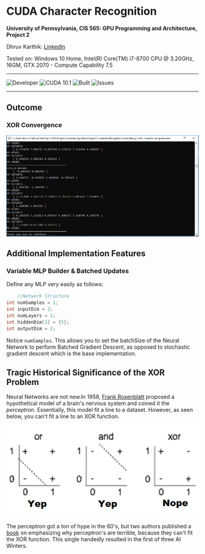 CUDA Character Recognition
======================
**University of Pennsylvania, CIS 565: GPU Programming and Architecture, Project 2**

Dhruv Karthik: [LinkedIn](https://www.linkedin.com/in/dhruv_karthik/)

Tested on: Windows 10 Home, Intel(R) Core(TM) i7-8700 CPU @ 3.20GHz, 16GM, GTX 2070 - Compute Capability 7.5
____________________________________________________________________________________
![Developer](https://img.shields.io/badge/Developer-Dhruv-0f97ff.svg?style=flat) ![CUDA 10.1](https://img.shields.io/badge/CUDA-10.1-yellow.svg) ![Built](https://img.shields.io/appveyor/ci/gruntjs/grunt.svg) ![Issues](https://img.shields.io/badge/issues-none-green.svg)
____________________________________________________________________________________
## Outcome
### XOR Convergence
![](img/chareg.PNG)


## Additional Implementation Features
### Variable MLP Builder & Batched Updates
Define any MLP very easily as follows:
```C++
    //Network Structure
int numSamples = 1;
int inputDim = 2;
int numLayers = 1;
int hiddenDim[1] = {5};
int outputDim = 2;
```
Notice ```numSamples```. This allows you to set the batchSize of the Neural Network to perform Batched Gradient Descent, as opposed to stochastic gradient descent which is the base implementation. 

## Tragic Historical Significance of the XOR Problem
Neural Networks are not new.In 1958, [Frank Rosenblatt](https://en.wikipedia.org/wiki/Frank_Rosenblatt) proposed a hypothetical model of a brain's nervous system and coined it the *perceptron*. Essentially, this model fit a line to a dataset. However, as seen below, you can't fit a line to an XOR function. 

![](img/goodperceptron.PNG)

The perceptron got a ton of hype in the 60's, but two authors published a [book](https://mitpress.mit.edu/books/perceptrons) on emphasizing why perceptron's are terrible, because they can't fit the XOR function. This single handedly resulted in the first of three AI Winters. 
